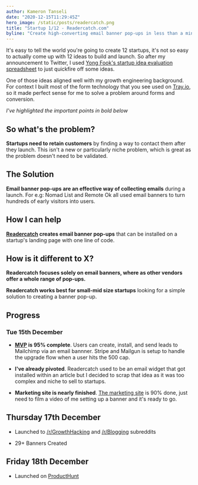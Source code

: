 ```yaml
---
author: Kameron Tanseli
date: "2020-12-15T11:29:45Z"
hero_image: /static/posts/readercatch.png
title: "Startup 1/12 - Readercatch.com"
byline: "Create high-converting email banner pop-ups in less than a minute."
---
```


It's easy to tell the world you're going to create 12 startups, it's not so easy to actually come up with 12 ideas to build and launch. So after my announcement to Twitter, I used [Yong Fook's startup idea evaluation spreadsheet](https://docs.google.com/spreadsheets/d/1yUlKlL8MIxlgSNH0t-aDKPVdrDhFSSb_0pVdk-f0qIE/edit?usp=sharing) to just quickfire off some ideas.

One of those ideas aligned well with my growth engineering background. For context I built most of the form technology that you see used on [Tray.io](https://tray.io), so it made perfect sense for me to solve a problem around forms and conversion.

_I've highlighted the important points in bold below_

## So what's the problem?

**Startups need to retain customers** by finding a way to contact them after they launch. This isn't a new or particularly niche problem, which is great as the problem doesn't need to be validated.

## The Solution

**Email banner pop-ups are an effective way of collecting emails** during a launch. For e.g: Nomad List and Remote Ok all used email banners to turn hundreds of early visitors into users.

## How I can help

**[Readercatch](https://readercatch.com/) creates email banner pop-ups** that can be installed on a startup's landing page with one line of code.

## How is it different to X?

**Readercatch focuses solely on email banners, where as other vendors offer a whole range of pop-ups.**

**Readercatch works best for small-mid size startups** looking for a simple solution to creating a banner pop-up.

## Progress

### Tue 15th December

- **[MVP](https://readercatch.com/) is 95% complete**. Users can create, install, and send leads to Mailchimp via an email bannner. Stripe and Mailgun is setup to handle the upgrade flow when a user hits the 500 cap.

- **I've already pivoted**. Readercatch used to be an email widget that got installed within an article but I decided to scrap that idea as it was too complex and niche to sell to startups.

- **Marketing site is nearly finished**. [The marketing site](https://readercatch.com/) is 90% done, just need to film a video of me setting up a banner and it's ready to go.

## Thursday 17th December

- Launched to [/r/GrowthHacking](https://www.reddit.com/r/GrowthHacking/comments/kevufp/i_made_a_free_email_banner_tool_to_help/) and [/r/Blogging](https://www.reddit.com/r/Blogging/comments/kezf2a/what_is_the_best_way_to_build_an_email_list_so/gg610ex?utm_source=share&utm_medium=web2x&context=3) subreddits

- 29+ Banners Created

## Friday 18th December

- Launched on [ProductHunt](https://www.producthunt.com/posts/readercatch)